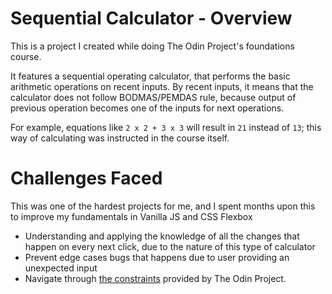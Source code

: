 # Sequential Calculator - Overview

This is a project I created while doing The Odin Project's foundations course.

It features a sequential operating calculator, that performs the basic arithmetic operations on recent inputs. By recent inputs, it means that the calculator does not follow BODMAS/PEMDAS rule, because output of previous operation becomes one of the inputs for next operations.

For example, equations like `2 x 2 + 3 x 3` will result in `21` instead of `13`; this way of calculating was instructed in the course itself.

# Challenges Faced

This was one of the hardest projects for me, and I spent months upon this to improve my fundamentals in Vanilla JS and CSS Flexbox
- Understanding and applying the knowledge of all the changes that happen on every next click, due to the nature of this type of calculator
- Prevent edge cases bugs that happens due to user providing an unexpected input
- Navigate through [the constraints](https://www.theodinproject.com/lessons/foundations-calculator#assignment) provided by The Odin Project.